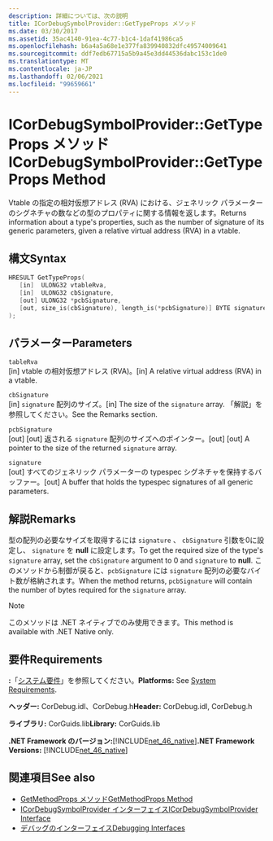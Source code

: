 ```yaml
---
description: 詳細については、次の説明
title: ICorDebugSymbolProvider::GetTypeProps メソッド
ms.date: 03/30/2017
ms.assetid: 35ac4140-91ea-4c77-b1c4-1daf41986ca5
ms.openlocfilehash: b6a4a5a68e1e377fa839940832dfc49574009641
ms.sourcegitcommit: ddf7edb67715a5b9a45e3dd44536dabc153c1de0
ms.translationtype: MT
ms.contentlocale: ja-JP
ms.lasthandoff: 02/06/2021
ms.locfileid: "99659661"
---
```

# <a name="icordebugsymbolprovidergettypeprops-method"></a><span data-ttu-id="41d22-103">ICorDebugSymbolProvider::GetTypeProps メソッド</span><span class="sxs-lookup"><span data-stu-id="41d22-103">ICorDebugSymbolProvider::GetTypeProps Method</span></span>

<span data-ttu-id="41d22-104">Vtable の指定の相対仮想アドレス (RVA) における、ジェネリック パラメーターのシグネチャの数などの型のプロパティに関する情報を返します。</span><span class="sxs-lookup"><span data-stu-id="41d22-104">Returns information about a type's properties, such as the number of signature of its generic parameters, given a relative virtual address (RVA) in a vtable.</span></span>  
  
## <a name="syntax"></a><span data-ttu-id="41d22-105">構文</span><span class="sxs-lookup"><span data-stu-id="41d22-105">Syntax</span></span>  
  
```cpp  
HRESULT GetTypeProps(  
   [in]  ULONG32 vtableRva,  
   [in]  ULONG32 cbSignature,  
   [out] ULONG32 *pcbSignature,  
   [out, size_is(cbSignature), length_is(*pcbSignature)] BYTE signature[]  
);  
```  
  
## <a name="parameters"></a><span data-ttu-id="41d22-106">パラメーター</span><span class="sxs-lookup"><span data-stu-id="41d22-106">Parameters</span></span>  

 `tableRva`  
 <span data-ttu-id="41d22-107">[in] vtable の相対仮想アドレス (RVA)。</span><span class="sxs-lookup"><span data-stu-id="41d22-107">[in] A relative virtual address (RVA) in a vtable.</span></span>  
  
 `cbSignature`  
 <span data-ttu-id="41d22-108">[in] `signature` 配列のサイズ。</span><span class="sxs-lookup"><span data-stu-id="41d22-108">[in] The size of the `signature` array.</span></span> <span data-ttu-id="41d22-109">「解説」を参照してください。</span><span class="sxs-lookup"><span data-stu-id="41d22-109">See the Remarks section.</span></span>  
  
 `pcbSignature`  
 <span data-ttu-id="41d22-110">[out] [out] 返される `signature` 配列のサイズへのポインター。</span><span class="sxs-lookup"><span data-stu-id="41d22-110">[out] [out] A pointer to the size of the returned `signature` array.</span></span>  
  
 `signature`  
 <span data-ttu-id="41d22-111">[out] すべてのジェネリック パラメーターの typespec シグネチャを保持するバッファー。</span><span class="sxs-lookup"><span data-stu-id="41d22-111">[out] A buffer that holds the typespec signatures of all generic parameters.</span></span>  
  
## <a name="remarks"></a><span data-ttu-id="41d22-112">解説</span><span class="sxs-lookup"><span data-stu-id="41d22-112">Remarks</span></span>  

 <span data-ttu-id="41d22-113">型の配列の必要なサイズを取得するには `signature` 、 `cbSignature` 引数を0に設定し、 `signature` を **null** に設定します。</span><span class="sxs-lookup"><span data-stu-id="41d22-113">To get the required size of the type's `signature` array, set the `cbSignature` argument to 0 and `signature` to **null**.</span></span> <span data-ttu-id="41d22-114">このメソッドから制御が戻ると、`pcbSignature` には `signature` 配列の必要なバイト数が格納されます。</span><span class="sxs-lookup"><span data-stu-id="41d22-114">When the method returns, `pcbSignature` will contain the number of bytes required for the `signature` array.</span></span>  
  
> [!NOTE]
> <span data-ttu-id="41d22-115">このメソッドは .NET ネイティブでのみ使用できます。</span><span class="sxs-lookup"><span data-stu-id="41d22-115">This method is available with .NET Native only.</span></span>  
  
## <a name="requirements"></a><span data-ttu-id="41d22-116">要件</span><span class="sxs-lookup"><span data-stu-id="41d22-116">Requirements</span></span>  

 <span data-ttu-id="41d22-117">**:**「[システム要件](../../get-started/system-requirements.md)」を参照してください。</span><span class="sxs-lookup"><span data-stu-id="41d22-117">**Platforms:** See [System Requirements](../../get-started/system-requirements.md).</span></span>  
  
 <span data-ttu-id="41d22-118">**ヘッダー:** CorDebug.idl、CorDebug.h</span><span class="sxs-lookup"><span data-stu-id="41d22-118">**Header:** CorDebug.idl, CorDebug.h</span></span>  
  
 <span data-ttu-id="41d22-119">**ライブラリ:** CorGuids.lib</span><span class="sxs-lookup"><span data-stu-id="41d22-119">**Library:** CorGuids.lib</span></span>  
  
 <span data-ttu-id="41d22-120">**.NET Framework のバージョン:**[!INCLUDE[net_46_native](../../../../includes/net-46-native-md.md)]</span><span class="sxs-lookup"><span data-stu-id="41d22-120">**.NET Framework Versions:** [!INCLUDE[net_46_native](../../../../includes/net-46-native-md.md)]</span></span>  
  
## <a name="see-also"></a><span data-ttu-id="41d22-121">関連項目</span><span class="sxs-lookup"><span data-stu-id="41d22-121">See also</span></span>

- [<span data-ttu-id="41d22-122">GetMethodProps メソッド</span><span class="sxs-lookup"><span data-stu-id="41d22-122">GetMethodProps Method</span></span>](icordebugsymbolprovider-getmethodprops-method.md)
- [<span data-ttu-id="41d22-123">ICorDebugSymbolProvider インターフェイス</span><span class="sxs-lookup"><span data-stu-id="41d22-123">ICorDebugSymbolProvider Interface</span></span>](icordebugsymbolprovider-interface.md)
- [<span data-ttu-id="41d22-124">デバッグのインターフェイス</span><span class="sxs-lookup"><span data-stu-id="41d22-124">Debugging Interfaces</span></span>](debugging-interfaces.md)
